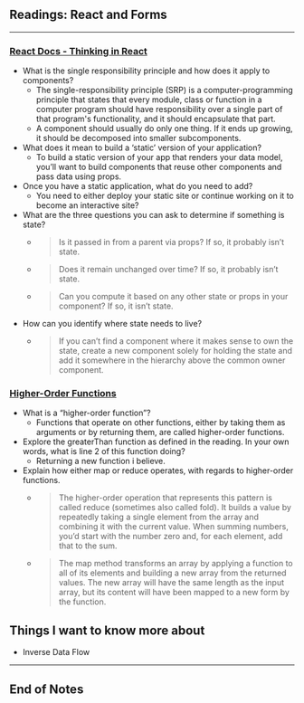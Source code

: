 ## Readings: React and Forms
***
### [React Docs - Thinking in React](https://reactjs.org/docs/thinking-in-react.html)
- What is the single responsibility principle and how does it apply to components?
  * The single-responsibility principle (SRP) is a computer-programming principle that states that every module, class or function in a computer program should have responsibility over a single part of that program's functionality, and it should encapsulate that part. 
  * A component should usually do only one thing. If it ends up growing, it should be decomposed into smaller subcomponents.
- What does it mean to build a ‘static’ version of your application?
  * To build a static version of your app that renders your data model, you’ll want to build components that reuse other components and pass data using props.
- Once you have a static application, what do you need to add?
  * You need to either deploy your static site or continue working on it to become an interactive site?
- What are the three questions you can ask to determine if something is state?
  * > Is it passed in from a parent via props? If so, it probably isn’t state.
  * > Does it remain unchanged over time? If so, it probably isn’t state.
  * > Can you compute it based on any other state or props in your component? If so, it isn’t state.
- How can you identify where state needs to live?
  * > If you can’t find a component where it makes sense to own the state, create a new component solely for holding the state and add it somewhere in the hierarchy above the common owner component.

### [Higher-Order Functions](https://eloquentjavascript.net/05_higher_order.html#h_xxCc98lOBK)
- What is a “higher-order function”?
  * Functions that operate on other functions, either by taking them as arguments or by returning them, are called higher-order functions.
- Explore the greaterThan function as defined in the reading. In your own words, what is line 2 of this function doing?
  * Returning a new function i believe.
- Explain how either map or reduce operates, with regards to higher-order functions.
  * > The higher-order operation that represents this pattern is called reduce (sometimes also called fold). It builds a value by repeatedly taking a single element from the array and combining it with the current value. When summing numbers, you’d start with the number zero and, for each element, add that to the sum.
  * > The map method transforms an array by applying a function to all of its elements and building a new array from the returned values. The new array will have the same length as the input array, but its content will have been mapped to a new form by the function.

  

## Things I want to know more about
- Inverse Data Flow
***
 ## End of Notes
